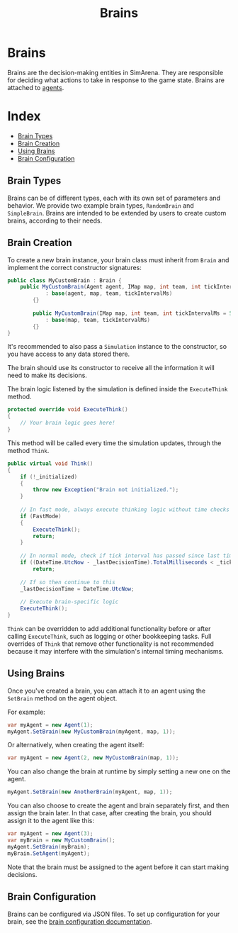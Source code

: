 ﻿---
title: Brains
---

# Brains

Brains are the decision-making entities in SimArena. They are responsible for deciding what 
actions to take in response to the game state. Brains are attached to [agents](agents.md).

# Index

- [Brain Types](#brain-types)
- [Brain Creation](#brain-creation)
- [Using Brains](#using-brains)
- [Brain Configuration](#brain-configuration)

## Brain Types

Brains can be of different types, each with its own set of parameters and behavior. We provide two example brain types, 
`RandomBrain` and `SimpleBrain`. Brains are intended to be extended by users to create custom brains, according to their needs.

## Brain Creation

To create a new brain instance, your brain class must inherit from `Brain` and implement the correct constructor signatures:

```csharp
public class MyCustomBrain : Brain {
    public MyCustomBrain(Agent agent, IMap map, int team, int tickIntervalMs = 500) 
            : base(agent, map, team, tickIntervalMs)
        {}
        
        public MyCustomBrain(IMap map, int team, int tickIntervalMs = 500) 
            : base(map, team, tickIntervalMs)
        {}
}
```

It's recommended to also pass a `Simulation` instance to the constructor, so you have access to any data stored there.

The brain should use its constructor to receive all the information it will need to make its decisions. 

The brain logic listened by the simulation is defined inside the `ExecuteThink` method.

```csharp
protected override void ExecuteThink()
{
    // Your brain logic goes here!
}
```

This method will be called every time the simulation updates, through the method `Think`.

```csharp
public virtual void Think()
{
    if (!_initialized)
    {
        throw new Exception("Brain not initialized.");
    }
    
    // In fast mode, always execute thinking logic without time checks
    if (FastMode)
    {
        ExecuteThink();
        return;
    }
    
    // In normal mode, check if tick interval has passed since last time we made a decision
    if ((DateTime.UtcNow - _lastDecisionTime).TotalMilliseconds < _tickIntervalMs)
        return;
    
    // If so then continue to this
    _lastDecisionTime = DateTime.UtcNow;
    
    // Execute brain-specific logic
    ExecuteThink();
}
```

`Think` can be overridden to add additional functionality before or after calling `ExecuteThink`, such as logging or other 
bookkeeping tasks. Full overrides of `Think` that remove other functionality is not recommended because it may interfere 
with the simulation's internal timing mechanisms.

## Using Brains

Once you've created a brain, you can attach it to an agent using the `SetBrain` method on the agent object.

For example:
```csharp
var myAgent = new Agent(1);
myAgent.SetBrain(new MyCustomBrain(myAgent, map, 1));
```

Or alternatively, when creating the agent itself:

```csharp
var myAgent = new Agent(2, new MyCustomBrain(map, 1));
```

You can also change the brain at runtime by simply setting a new one on the agent.

```csharp
myAgent.SetBrain(new AnotherBrain(myAgent, map, 1));
```

You can also choose to create the agent and brain separately first, and then assign the brain later. In that case, after creating the brain,
you should assign it to the agent like this:

```csharp
var myAgent = new Agent(3);
var myBrain = new MyCustomBrain();
myAgent.SetBrain(myBrain);
myBrain.SetAgent(myAgent);
```

Note that the brain must be assigned to the agent before it can start making decisions.

## Brain Configuration

Brains can be configured via JSON files. To set up configuration for your brain, see the [brain configuration documentation](custom-brains.md).